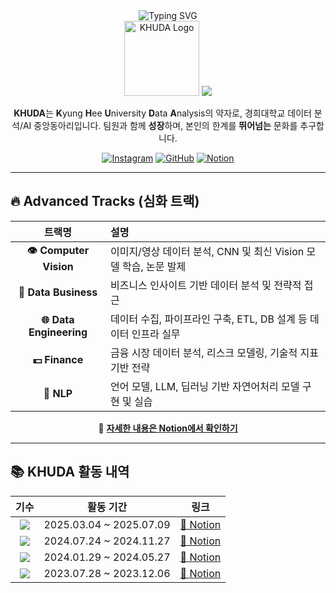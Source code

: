  <!--
# 제2회 KHUDA 데이터톤: *KHU'DATA*

이 GitHub는 **제2회 KHUDA 데이터톤**에 참가한 팀들의 모든 결과물을 모아두기 위한 공간입니다.

---

## 🎯 행사 개요

경희대학교 데이터 분석·AI 동아리 **KHUDA**가 주최하는 **2회차 데이터톤**입니다.  
다양한 학교의 학생들이 팀을 이루어 실생활 문제를 데이터로 해결하며,  
데이터 활용 역량과 협업 능력을 함께 키우는 것을 목표로 합니다.  

- 데이터 기반 문제 해결 능력 강화  
- 팀워크 및 커뮤니케이션 스킬 향상  
- 타 학교 학생들과의 네트워킹  
- 푸짐한 시상 및 상금 기회  

---

## 🤝 후원사

이번 데이터톤은 아래 후원사들의 지원으로 더욱 풍성하게 진행됩니다:

- **Perplexity**  
- **Monster Energy**  
- **한빛미디어**

---

## 📂 결과물 제출

각 팀은 팀 전용 Repository를 생성하고 완성된 결과물을 업로드 해주세요.

---

![제2회 KHUDA 데이터톤 포스터](https://github.com/user-attachments/assets/b93c04da-2b10-4630-8011-de30f59f2104)


-->
<!-- KHUDA README.md -->

<div align="center">

  <!-- Typing SVG Animation -->
  <img src="https://readme-typing-svg.demolab.com?font=Fira+Code&weight=600&size=24&pause=1000&color=3778C2&width=435&lines=Hi+there+%F0%9F%91%8B+Welcome+to+KHUDA!" alt="Typing SVG" />

  <!-- KHUDA Logo -->
  <br/>
  <img src="https://github.com/user-attachments/assets/7b28e1fe-02fa-481d-9315-960527ee3945" width="120" alt="KHUDA Logo" />

  <!-- Gradient Capsule Banner -->
  <img src="https://capsule-render.vercel.app/api?type=waving&color=0:3778C2,100:000000&height=120&section=header&text=Kyung%20Hee%20University%20Data%20Analysis&fontColor=ffffff&fontSize=25&fontAlignY=40" />

  <p><strong>KHUDA</strong>는 <strong>K</strong>yung <strong>H</strong>ee <strong>U</strong>niversity <strong>D</strong>ata <strong>A</strong>nalysis의 약자로,  
  경희대학교 데이터 분석/AI 중앙동아리입니다.  
  팀원과 함께 <strong>성장</strong>하며, 본인의 한계를 <strong>뛰어넘는</strong> 문화를 추구합니다.</p>

  <!-- Social Links -->
  [![Instagram](https://img.shields.io/badge/Instagram-E4405F?style=flat&logo=Instagram&logoColor=white)](https://www.instagram.com/khu_da.official)
  [![GitHub](https://img.shields.io/badge/GitHub-000000?style=flat&logo=GitHub&logoColor=white)](https://github.com/khuda-data)
  [![Notion](https://img.shields.io/badge/Notion-02458D?style=flat&logo=Notion&logoColor=white)](https://www.notion.so/KHUDA-8th-AI-KHUDA-236ca0f7fa4780aa889cc03ad5e02a97)

</div>

---

## 🔥 Advanced Tracks (심화 트랙)

<div align="center">

| 트랙명 | 설명 |
|:--:|:--|
| **👁️ Computer Vision** | 이미지/영상 데이터 분석, CNN 및 최신 Vision 모델 학습, 논문 발제 |
| **💼 Data Business** | 비즈니스 인사이트 기반 데이터 분석 및 전략적 접근 |
| **🌐 Data Engineering** | 데이터 수집, 파이프라인 구축, ETL, DB 설계 등 데이터 인프라 실무 |
| **💵 Finance** | 금융 시장 데이터 분석, 리스크 모델링, 기술적 지표 기반 전략 |
| **💬 NLP** | 언어 모델, LLM, 딥러닝 기반 자연어처리 모델 구현 및 실습 |

📌 <strong>[자세한 내용은 Notion에서 확인하기](https://www.notion.so/KHUDA-8th-AI-KHUDA-236ca0f7fa4780aa889cc03ad5e02a97)</strong>

</div>

---

## 📚 KHUDA 활동 내역

<div align="center">

| 기수 | 활동 기간 | 링크 |
|:--:|:--:|:--:|
| <img src="https://img.shields.io/badge/KHUDA--7th-252A5C?style=for-the-badge&logo=notion&logoColor=white"/> | 2025.03.04 ~ 2025.07.09 | [🔗 Notion](https://www.notion.so/KHUDA-7th-AI-KHUDA-17778008bf5880a7b78fe2c880a07b9f?pvs=4) |
| <img src="https://img.shields.io/badge/KHUDA--6th-44AF9F?style=for-the-badge&logo=notion&logoColor=white"/> | 2024.07.24 ~ 2024.11.27 | [🔗 Notion](https://boiled-stitch-a9a.notion.site/KHUDA-6th-AI-KHUDA-0a06a7da42a748a9b9ac3fa98646f61b?pvs=74) |
| <img src="https://img.shields.io/badge/KHUDA--5th-C78A3D?style=for-the-badge&logo=notion&logoColor=white"/> | 2024.01.29 ~ 2024.05.27 | [🔗 Notion](https://simple-board-99d.notion.site/c73b4ccb4b4f474198db0d931fa276fd?v=2c9c18f900eb40c0a3324a31a6cc1ef6) |
| <img src="https://img.shields.io/badge/KHUDA--4th-9932CC?style=for-the-badge&logo=notion&logoColor=white"/> | 2023.07.28 ~ 2023.12.06 | [🔗 Notion](https://khuda.notion.site/KHUDA-4th-AI-KHUDA-4-45e8834854dc4402b00b9622c3aa68ee?pvs=4) |

</div>


